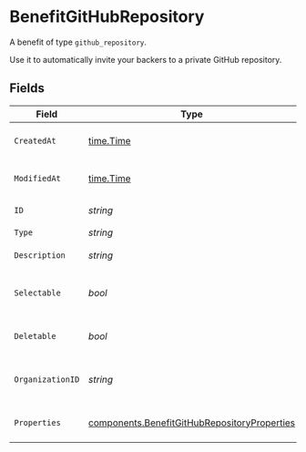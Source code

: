 # BenefitGitHubRepository

A benefit of type `github_repository`.

Use it to automatically invite your backers to a private GitHub repository.


## Fields

| Field                                                                                                        | Type                                                                                                         | Required                                                                                                     | Description                                                                                                  |
| ------------------------------------------------------------------------------------------------------------ | ------------------------------------------------------------------------------------------------------------ | ------------------------------------------------------------------------------------------------------------ | ------------------------------------------------------------------------------------------------------------ |
| `CreatedAt`                                                                                                  | [time.Time](https://pkg.go.dev/time#Time)                                                                    | :heavy_check_mark:                                                                                           | Creation timestamp of the object.                                                                            |
| `ModifiedAt`                                                                                                 | [time.Time](https://pkg.go.dev/time#Time)                                                                    | :heavy_check_mark:                                                                                           | Last modification timestamp of the object.                                                                   |
| `ID`                                                                                                         | *string*                                                                                                     | :heavy_check_mark:                                                                                           | The ID of the benefit.                                                                                       |
| `Type`                                                                                                       | *string*                                                                                                     | :heavy_check_mark:                                                                                           | N/A                                                                                                          |
| `Description`                                                                                                | *string*                                                                                                     | :heavy_check_mark:                                                                                           | The description of the benefit.                                                                              |
| `Selectable`                                                                                                 | *bool*                                                                                                       | :heavy_check_mark:                                                                                           | Whether the benefit is selectable when creating a product.                                                   |
| `Deletable`                                                                                                  | *bool*                                                                                                       | :heavy_check_mark:                                                                                           | Whether the benefit is deletable.                                                                            |
| `OrganizationID`                                                                                             | *string*                                                                                                     | :heavy_check_mark:                                                                                           | The ID of the organization owning the benefit.                                                               |
| `Properties`                                                                                                 | [components.BenefitGitHubRepositoryProperties](../../models/components/benefitgithubrepositoryproperties.md) | :heavy_check_mark:                                                                                           | Properties for a benefit of type `github_repository`.                                                        |